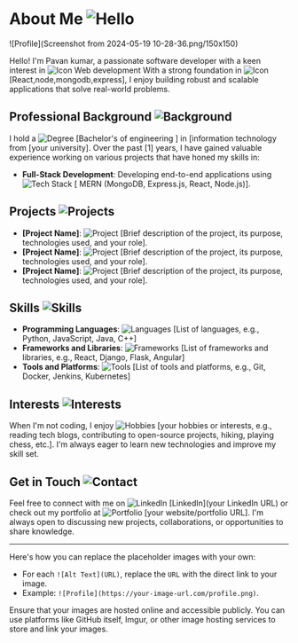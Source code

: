 # About Me ![Hello](https://via.placeholder.com/20x20)

![Profile](Screenshot from 2024-05-19 10-28-36.png/150x150)

Hello! I'm Pavan kumar, a passionate software developer with a keen interest in ![Icon](https://via.placeholder.com/15x15) Web development With a strong foundation in ![Icon](https://via.placeholder.com/15x15) [React,node,mongodb,express], I enjoy building robust and scalable applications that solve real-world problems.

## Professional Background ![Background](https://via.placeholder.com/20x20)

I hold a ![Degree](https://via.placeholder.com/15x15) [Bachelor's of engineering ] in [information technology from [your university]. Over the past [1] years, I have gained valuable experience working on various projects that have honed my skills in:

- **Full-Stack Development**: Developing end-to-end applications using ![Tech Stack](https://via.placeholder.com/15x15) [ MERN (MongoDB, Express.js, React, Node.js)].

## Projects ![Projects](https://via.placeholder.com/20x20)

- **[Project Name]**: ![Project](https://via.placeholder.com/15x15) [Brief description of the project, its purpose, technologies used, and your role].
- **[Project Name]**: ![Project](https://via.placeholder.com/15x15) [Brief description of the project, its purpose, technologies used, and your role].
- **[Project Name]**: ![Project](https://via.placeholder.com/15x15) [Brief description of the project, its purpose, technologies used, and your role].

## Skills ![Skills](https://via.placeholder.com/20x20)

- **Programming Languages**: ![Languages](https://via.placeholder.com/15x15) [List of languages, e.g., Python, JavaScript, Java, C++]
- **Frameworks and Libraries**: ![Frameworks](https://via.placeholder.com/15x15) [List of frameworks and libraries, e.g., React, Django, Flask, Angular]
- **Tools and Platforms**: ![Tools](https://via.placeholder.com/15x15) [List of tools and platforms, e.g., Git, Docker, Jenkins, Kubernetes]

## Interests ![Interests](https://via.placeholder.com/20x20)

When I'm not coding, I enjoy ![Hobbies](https://via.placeholder.com/15x15) [your hobbies or interests, e.g., reading tech blogs, contributing to open-source projects, hiking, playing chess, etc.]. I'm always eager to learn new technologies and improve my skill set.

## Get in Touch ![Contact](https://via.placeholder.com/20x20)

Feel free to connect with me on ![LinkedIn](https://via.placeholder.com/15x15) [LinkedIn](your LinkedIn URL) or check out my portfolio at ![Portfolio](https://via.placeholder.com/15x15) [your website/portfolio URL]. I'm always open to discussing new projects, collaborations, or opportunities to share knowledge.

---

Here's how you can replace the placeholder images with your own:

- For each `![Alt Text](URL)`, replace the `URL` with the direct link to your image.
- Example: `![Profile](https://your-image-url.com/profile.png)`.

Ensure that your images are hosted online and accessible publicly. You can use platforms like GitHub itself, Imgur, or other image hosting services to store and link your images.
